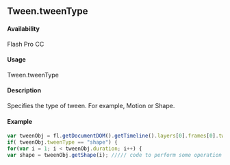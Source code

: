 ## Tween.tweenType

#### Availability

Flash Pro CC

#### Usage

Tween.tweenType

#### Description

Specifies the type of tween. For example, Motion or Shape.

#### Example

```javascript
var tweenObj = fl.getDocumentDOM().getTimeline().layers[0].frames[0].tweenObj;
if( tweenObj.tweenType == "shape") {
for(var i = 1; i < tweenObj.duration; i++) {
var shape = tweenObj.getShape(i); ///// code to perform some operation on returned shape } }
```
